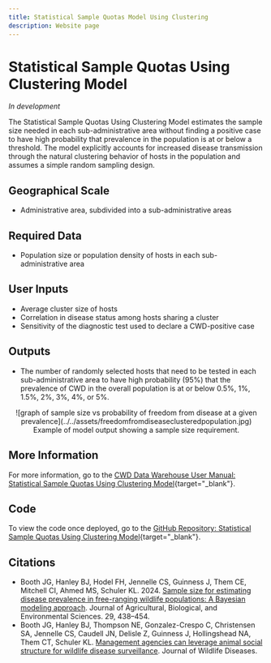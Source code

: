 ```yaml
---
title: Statistical Sample Quotas Model Using Clustering
description: Website page
---
```


# Statistical Sample Quotas Using Clustering Model
*In development*

The Statistical Sample Quotas Using Clustering Model estimates the sample size needed in each sub-administrative area without finding a positive case to have high probability that prevalence in the population is at or below a threshold. The model explicitly accounts for increased disease transmission through the natural clustering behavior of hosts in the population and assumes a simple random sampling design.

## Geographical Scale
* Administrative area, subdivided into a sub-administrative areas

## Required Data
* Population size or population density of hosts in each sub-administrative area

## User Inputs
* Average cluster size of hosts
* Correlation in disease status among hosts sharing a cluster
* Sensitivity of the diagnostic test used to declare a CWD-positive case

## Outputs
* The number of randomly selected hosts that need to be tested in each sub-administrative area to have high probability (95%) that the prevalence of CWD in the overall population is at or below 0.5%, 1%, 1.5%, 2%, 3%, 4%, or 5%. 

<center>![graph of sample size vs probability of freedom from disease at a given prevalence](../../assets/freedomfromdiseaseclusteredpopulation.jpg)
<figcaption>Example of model output showing a sample size requirement.</figcaption></center>

## More Information
For more information, go to the [CWD Data Warehouse User Manual: Statistical Sample Quotas Using Clustering Model](https://pages.github.coecis.cornell.edu/CWHL/CWD-Data-Warehouse/sample-size-quotas.html){target="_blank"}.

## Code
To view the code once deployed, go to the [GitHub Repository: Statistical Sample Quotas Using Clustering Model](https://github.com/Cornell-Wildlife-Health-Lab/statistical-sample-quotas-using-clustering-model){target="_blank"}.

## Citations
* Booth JG, Hanley BJ, Hodel FH, Jennelle CS, Guinness J, Them CE, Mitchell CI, Ahmed MS, Schuler KL. 2024. [Sample size for estimating disease prevalence in free-ranging wildlife populations: A Bayesian modeling approach](https://doi.org/10.1007/s13253-023-00578-7). Journal of Agricultural, Biological, and Environmental Sciences. 29, 438–454.
* Booth JG, Hanley BJ, Thompson NE, Gonzalez-Crespo C, Christensen SA, Jennelle CS, Caudell JN, Delisle Z, Guinness J, Hollingshead NA, Them CT, Schuler KL. [Management agencies can leverage animal social structure for wildlife disease surveillance](https://meridian.allenpress.com/jwd/article/doi/10.7589/JWD-D-24-00079/506128/Management-Agencies-Can-Leverage-Animal-Social). Journal of Wildlife Diseases.
